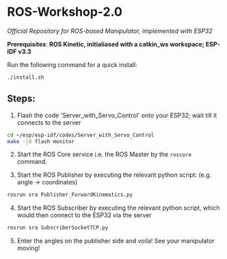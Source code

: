 # ROS-Workshop-2.0

*Official Repository for ROS-based Manipulator, implemented with ESP32*

__Prerequisites__: **ROS Kinetic, initialiased with a catkin_ws workspace; ESP-IDF v3.3**

Run the following command for a quick install:

```bash
./install.sh
```
## Steps:

1) Flash the code 'Server_with_Servo_Control' onto your ESP32; wait till it connects to the server
```bash
cd ~/esp/esp-idf/codes/Server_with_Servo_Control
make -j8 flash monitor
```
2) Start the ROS Core service i.e. the ROS Master by the `roscore` command.

3) Start the ROS Publisher by executing the relevant python script: (e.g. angle -> coordinates)
```bash
rosrun sra Publisher_ForwardKinematics.py
```
4) Start the ROS Subscriber by executing the relevant python script, which would then connect to the ESP32 via the server
```bash
rosrun sra SubscriberSocketTCP.py
```
5) Enter the angles on the publisher side and voila! See your manipulator moving!

